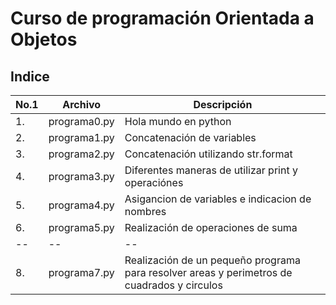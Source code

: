 # Curso de programación Orientada a Objetos

## Indice

|No.1|Archivo|Descripción|
|--|--|--|
|1.|programa0.py|Hola mundo en python|
|2.|programa1.py|Concatenación de variables|
|3.|programa2.py|Concatenación utilizando str.format|
|4.|programa3.py|Diferentes maneras de utilizar print y operaciónes|
|5.|programa4.py|Asigancion de variables e indicacion de nombres|
|6.|programa5.py|Realización de operaciones de suma|
|--|--|--|
|8.|programa7.py|Realización de un pequeño programa para resolver areas y perimetros de cuadrados y circulos|
